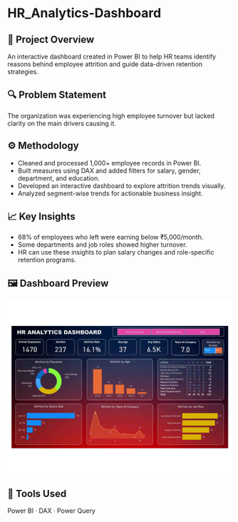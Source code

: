 # HR_Analytics-Dashboard
## 📌 Project Overview
An interactive dashboard created in Power BI to help HR teams identify reasons behind employee attrition and guide data-driven retention strategies.

## 🔍 Problem Statement
The organization was experiencing high employee turnover but lacked clarity on the main drivers causing it.

## ⚙️ Methodology
- Cleaned and processed 1,000+ employee records in Power BI.
- Built measures using DAX and added filters for salary, gender, department, and education.
- Developed an interactive dashboard to explore attrition trends visually.
- Analyzed segment-wise trends for actionable business insight.

## 📈 Key Insights
- 68% of employees who left were earning below ₹5,000/month.
- Some departments and job roles showed higher turnover.
- HR can use these insights to plan salary changes and role-specific retention programs.

## 🖼️ Dashboard Preview
![HR Attrition Dashboard](dashboard.png)

## 🧰 Tools Used
Power BI · DAX · Power Query


